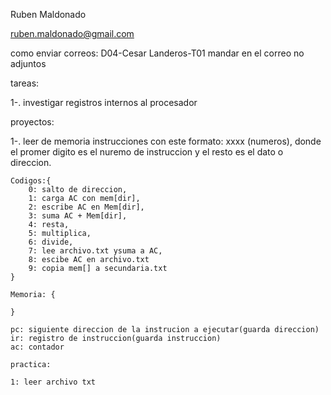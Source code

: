 Ruben Maldonado

ruben.maldonado@gmail.com

como enviar correos: D04-Cesar Landeros-T01
mandar en el correo no adjuntos

tareas:

1-. investigar registros internos al procesador

proyectos:

1-. leer de memoria instrucciones con este formato: xxxx (numeros), donde el 
	promer digito es el nuremo de instruccion y el resto es el dato o direccion.

	Codigos:{
		0: salto de direccion,
		1: carga AC con mem[dir],
		2: escribe AC en Mem[dir],
		3: suma AC + Mem[dir],
		4: resta,
		5: multiplica,
		6: divide, 
		7: lee archivo.txt ysuma a AC,
		8: escibe AC en archivo.txt
		9: copia mem[] a secundaria.txt
	}

	Memoria: {

	}

	pc: siguiente direccion de la instrucion a ejecutar(guarda direccion)
	ir: registro de instruccion(guarda instruccion)
	ac: contador

	practica:

	1: leer archivo txt